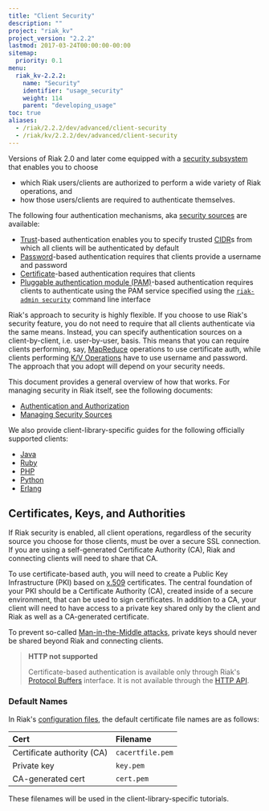 ```yaml
---
title: "Client Security"
description: ""
project: "riak_kv"
project_version: "2.2.2"
lastmod: 2017-03-24T00:00:00-00:00
sitemap:
  priority: 0.1
menu:
  riak_kv-2.2.2:
    name: "Security"
    identifier: "usage_security"
    weight: 114
    parent: "developing_usage"
toc: true
aliases:
  - /riak/2.2.2/dev/advanced/client-security
  - /riak/kv/2.2.2/dev/advanced/client-security
---
```


Versions of Riak 2.0 and later come equipped with a [security subsystem]({{<baseurl>}}riak/kv/2.2.2/using/security/basics) that enables you to choose

* which Riak users/clients are authorized to perform a wide variety of
  Riak operations, and
* how those users/clients are required to authenticate themselves.

The following four authentication mechanisms, aka [security sources]({{<baseurl>}}riak/kv/2.2.2/using/security/managing-sources/) are available:

* [Trust]({{<baseurl>}}riak/kv/2.2.2/using/security/managing-sources/#trust-based-authentication)-based
  authentication enables you to specify trusted
  [CIDR](http://en.wikipedia.org/wiki/Classless_Inter-Domain_Routing)s
  from which all clients will be authenticated by default
* [Password]({{<baseurl>}}riak/kv/2.2.2/using/security/managing-sources/#password-based-authentication)-based authentication requires
  that clients provide a username and password
* [Certificate]({{<baseurl>}}riak/kv/2.2.2/using/security/managing-sources/#certificate-based-authentication)-based authentication
  requires that clients
* [Pluggable authentication module (PAM)]({{<baseurl>}}riak/kv/2.2.2/using/security/managing-sources/#pam-based-authentication)-based authentication requires
  clients to authenticate using the PAM service specified using the
  [`riak-admin security`]({{<baseurl>}}riak/kv/2.2.2/using/security/managing-sources/#managing-sources)
  command line interface

Riak's approach to security is highly flexible. If you choose to use
Riak's security feature, you do not need to require that all clients
authenticate via the same means. Instead, you can specify authentication
sources on a client-by-client, i.e. user-by-user, basis. This means that
you can require clients performing, say, [MapReduce]({{<baseurl>}}riak/kv/2.2.2/developing/usage/mapreduce/)
operations to use certificate auth, while clients performing [K/V Operations]({{<baseurl>}}riak/kv/2.2.2/developing/usage) have to use username and password. The approach
that you adopt will depend on your security needs.

This document provides a general overview of how that works. For
managing security in Riak itself, see the following documents:

* [Authentication and Authorization]({{<baseurl>}}riak/kv/2.2.2/using/security/basics)
* [Managing Security Sources]({{<baseurl>}}riak/kv/2.2.2/using/security/managing-sources/)

We also provide client-library-specific guides for the following
officially supported clients:

* [Java]({{<baseurl>}}riak/kv/2.2.2/developing/usage/security/java)
* [Ruby]({{<baseurl>}}riak/kv/2.2.2/developing/usage/security/ruby)
* [PHP]({{<baseurl>}}riak/kv/2.2.2/developing/usage/security/php)
* [Python]({{<baseurl>}}riak/kv/2.2.2/developing/usage/security/python)
* [Erlang]({{<baseurl>}}riak/kv/2.2.2/developing/usage/security/erlang)

## Certificates, Keys, and Authorities

If Riak security is enabled, all client operations, regardless of the
security source you choose for those clients, must be over a secure SSL
connection. If you are using a self-generated Certificate Authority
(CA), Riak and connecting clients will need to share that CA.

To use certificate-based auth, you will need to create a Public Key
Infrastructure (PKI) based on
[x.509](http://en.wikipedia.org/wiki/X.509) certificates. The central
foundation of your PKI should be a Certificate Authority (CA), created
inside of a secure environment, that can be used to sign certificates.
In addition to a CA, your client will need to have access to a private
key shared only by the client and Riak as well as a CA-generated
certificate.

To prevent so-called [Man-in-the-Middle
attacks](http://en.wikipedia.org/wiki/Man-in-the-middle_attack), private
keys should never be shared beyond Riak and connecting clients.

> **HTTP not supported**
>
> Certificate-based authentication is available only through Riak's
[Protocol Buffers]({{<baseurl>}}riak/kv/2.2.2/developing/api/protocol-buffers/) interface. It is not available through the
[HTTP API]({{<baseurl>}}riak/kv/2.2.2/developing/api/http).

### Default Names

In Riak's [configuration files]({{<baseurl>}}riak/kv/2.2.2/configuring/reference/#security), the
default certificate file names are as follows:

Cert | Filename
:----|:-------
Certificate authority (CA) | `cacertfile.pem`
Private key | `key.pem`
CA-generated cert | `cert.pem`

These filenames will be used in the client-library-specific tutorials.
